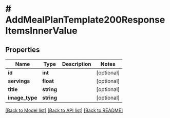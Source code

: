 # # AddMealPlanTemplate200ResponseItemsInnerValue

## Properties

Name | Type | Description | Notes
------------ | ------------- | ------------- | -------------
**id** | **int** |  | [optional]
**servings** | **float** |  | [optional]
**title** | **string** |  | [optional]
**image_type** | **string** |  | [optional]

[[Back to Model list]](../../README.md#models) [[Back to API list]](../../README.md#endpoints) [[Back to README]](../../README.md)
